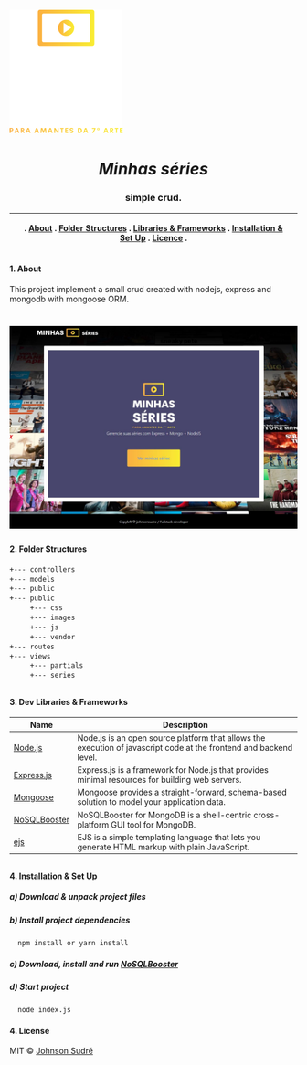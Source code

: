 
# ![logo](./public/images/logo-cover.png)

<h1 align="center"><i>Minhas séries</i></h1>
<h3 align="center">simple crud.</h3>

|     | <p> . [About](#about) . [Folder Structures](#folder-structures) . [Libraries & Frameworks](#libraries-frameworks) . [Installation & Set Up](#installation-setup) . [Licence](#licence) . </p> |     |
| --- | :-------------------------------------------------------------------------------------------------------------------------------------------------------------------------------------------: | --: |

#### 1. About

This project implement a small crud created with nodejs, express and mongodb with mongoose ORM.

# ![](./public/images/cover.jpg)


#### 2. Folder Structures

```bash
+--- controllers
+--- models
+--- public
+--- public
     +--- css
     +--- images
     +--- js
     +--- vendor
+--- routes
+--- views
     +--- partials
     +--- series
```

##

#### 3. Dev Libraries & Frameworks

| Name                                                    | Description                                                                                                        |
| ------------------------------------------------------- | ------------------------------------------------------------------------------------------------------------------ |
| [Node.js](https://nodejs.org/) | Node.js is an open source platform that allows the execution of javascript code at the frontend and backend level. |
| [Express.js](https://expressjs.com/pt-br/) | Express.js is a framework for Node.js that provides minimal resources for building web servers. |
| [Mongoose](https://mongoosejs.com/) | Mongoose provides a straight-forward, schema-based solution to model your application data. |
| [NoSQLBooster](https://nosqlbooster.com/) | NoSQLBooster for MongoDB is a shell-centric cross-platform GUI tool for MongoDB. |
| [ejs](https://ejs.co/) | EJS is a simple templating language that lets you generate HTML markup with plain JavaScript.    |

##

#### 4. Installation & Set Up

##### a) Download & unpack project files

##### b) Install project dependencies

```bash
  npm install or yarn install
```
##### c) Download, install and run [NoSQLBooster](https://nosqlbooster.com/downloads)

##### d) Start project

```bash
  node index.js
```
#### 4. License

MIT © [Johnson Sudré](https://github.com/johnsonsudre)